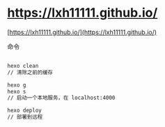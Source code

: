 # https://lxh11111.github.io/

[https://lxh11111.github.io/](https://lxh11111.github.io/)

命令

```bash

hexo clean
// 清除之前的缓存

hexo g
hexo s
// 启动一个本地服务，在 localhost:4000

hexo deploy
// 部署到远程

```